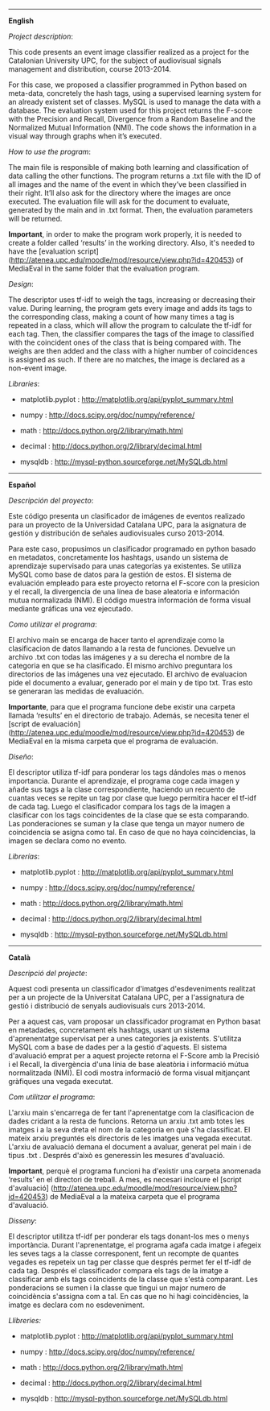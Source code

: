 -----------------------------------------------------------------------------------------------------------------
**English**

_Project description_:

This code presents an event image classifier realized as a project for the Catalonian University UPC, for the subject of audiovisual signals management and distribution, course 2013-2014.

For this case, we proposed a classifier programmed in Python based on meta-data, concretely the hash tags, using a supervised learning system for an already existent set of classes. MySQL is used to manage the data with a database.
The evaluation system used for this project returns the F-score with the Precision and Recall, Divergence from a Random Baseline and the Normalized Mutual Information (NMI). The code shows the information in a visual way through graphs when it’s executed.

_How to use the program_:

The main file is responsible of making both learning and classification of data calling the other functions. The program returns a .txt file with the ID of all images and the name of the event in which they’ve been classified in their right. It’ll also ask for the directory where the images are once executed.
The evaluation file will ask for the document to evaluate, generated by the main and in .txt format. Then, the evaluation parameters will be returned.

**Important**, in order to make the program work properly, it is needed to create a folder called ‘results’ in the working directory. Also, it's needed to have the [evaluation script] (http://atenea.upc.edu/moodle/mod/resource/view.php?id=420453) of MediaEval in the same folder that the evaluation program.

_Design_:

The descriptor uses tf-idf to weigh the tags, increasing or decreasing their value. During learning, the program gets every image and adds its tags to the corresponding class, making a count of how many times a tag is repeated in a class, which will allow the program to calculate the tf-idf for each tag.
Then, the classifier compares the tags of the image to classified with the coincident ones of the class that is being compared with. The weighs are then added and the class with a higher number of coincidences is assigned as such. If there are no matches, the image is declared as a non-event image.

_Libraries_:

- matplotlib.pyplot : http://matplotlib.org/api/pyplot_summary.html

- numpy : http://docs.scipy.org/doc/numpy/reference/

- math : http://docs.python.org/2/library/math.html

- decimal : http://docs.python.org/2/library/decimal.html

- mysqldb : http://mysql-python.sourceforge.net/MySQLdb.html



-----------------------------------------------------------------------------------------------------------------

**Español**

_Descripción del proyecto_:

Este código presenta un clasificador de imágenes de eventos realizado para un proyecto de la Universidad Catalana UPC, para la asignatura de gestión y distribución de señales audiovisuales curso 2013-2014.

Para este caso, propusimos un clasificador programado en python basado en metadatos, concretamente los hashtags, usando un sistema de aprendizaje supervisado para unas categorías ya existentes. Se utiliza MySQL como base de datos para la gestión de estos.
El sistema de evaluación empleado para este proyecto retorna el F-score con la presicion y el recall, la divergencia de una línea de base aleatoria e información mutua normalizada (NMI). El código muestra información de forma visual mediante gráficas una vez ejecutado.

_Como utilizar el programa_:

El archivo main se encarga de hacer tanto el aprendizaje como la clasificacion de datos llamando a la resta de funciones. Devuelve un archivo .txt con todas las imágenes y a su derecha el nombre de la categoria en que se ha clasificado. El mismo archivo preguntara los directorios de las imágenes una vez ejecutado.
El archivo de evaluacion pide el documento a evaluar, generado por el main y de tipo txt. Tras esto se generaran las medidas de evaluación.

**Importante**, para que el programa funcione debe existir una carpeta llamada ‘results’ en el directorio de trabajo. Además, se necesita tener el [script de evaluación] (http://atenea.upc.edu/moodle/mod/resource/view.php?id=420453) de MediaEval en la misma carpeta que el programa de evaluación.

_Diseño_:

El descriptor utiliza tf-idf para ponderar los tags dándoles mas o menos importancia. Durante el aprendizaje, el programa coge cada imagen y añade sus tags a la clase correspondiente, haciendo un recuento de cuantas veces se repite un tag por clase que luego permitira hacer el tf-idf de cada tag.
Luego el clasificador compara los tags de la imagen a clasificar con los tags coincidentes de la clase que se esta comparando. Las ponderaciones se suman y la clase que tenga un mayor numero de coincidencia se asigna como tal. En caso de que no haya coincidencias, la imagen se declara como no evento.

_Librerías_:


- matplotlib.pyplot : http://matplotlib.org/api/pyplot_summary.html

- numpy : http://docs.scipy.org/doc/numpy/reference/

- math : http://docs.python.org/2/library/math.html

- decimal : http://docs.python.org/2/library/decimal.html

- mysqldb : http://mysql-python.sourceforge.net/MySQLdb.html

------------------------------------------------------------------------------------------------------------------
**Català**

_Descripció del projecte_:

Aquest codi presenta un classificador d'imatges d'esdeveniments realitzat per a un projecte de la Universitat Catalana UPC, per a l'assignatura de gestió i distribució de senyals audiovisuals curs 2013-2014.

Per a aquest cas, vam proposar un classificador programat en Python basat en metadades, concretament els hashtags, usant un sistema d'aprenentatge supervisat per a unes categories ja existents. S'utilitza MySQL com a base de dades per a la gestió d'aquests.
El sistema d'avaluació emprat per a aquest projecte retorna el F-Score amb la Precisió i el Recall, la divergència d'una línia de base aleatòria i informació mútua normalitzada (NMI). El codi mostra informació de forma visual mitjançant gràfiques una vegada executat.

_Com utilitzar el programa_:

L'arxiu main s'encarrega de fer tant l'aprenentatge com la clasificacion de dades cridant a la resta de funcions. Retorna un arxiu .txt amb totes les imatges i a la seva dreta el nom de la categoria en què s'ha classificat. El mateix arxiu preguntés els directoris de les imatges una vegada executat.
L'arxiu de avaluació demana el document a avaluar, generat pel main i de tipus .txt . Després d'això es generessin les mesures d'avaluació.

**Important**, perquè el programa funcioni ha d'existir una carpeta anomenada ‘results’ en el directori de treball. A mes, es necesari incloure el [script d'avaluació] (http://atenea.upc.edu/moodle/mod/resource/view.php?id=420453) de MediaEval a la mateixa carpeta que el programa d'avaluació.

_Disseny_:

El descriptor utilitza tf-idf per ponderar els tags donant-los mes o menys importància. Durant l'aprenentatge, el programa agafa cada imatge i afegeix les seves tags a la classe corresponent, fent un recompte de quantes vegades es repeteix un tag per classe que després permet fer el tf-idf de cada tag.
Després el classificador compara els tags de la imatge a classificar amb els tags coincidents de la classe que s'està comparant. Les ponderacions se sumen i la classe que tingui un major numero de coincidència s'assigna com a tal. En cas que no hi hagi coincidències, la imatge es declara com no esdeveniment.

_Llibreries:_


- matplotlib.pyplot : http://matplotlib.org/api/pyplot_summary.html

- numpy : http://docs.scipy.org/doc/numpy/reference/

- math : http://docs.python.org/2/library/math.html

- decimal : http://docs.python.org/2/library/decimal.html

- mysqldb : http://mysql-python.sourceforge.net/MySQLdb.html

